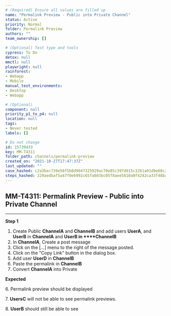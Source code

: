 ```yaml
---
# (Required) Ensure all values are filled up
name: "Permalink Preview - Public into Private Channel"
status: Active
priority: Normal
folder: Permalink Preview
authors: ""
team_ownership: []

# (Optional) Test type and tools
cypress: To Do
detox: null
mmctl: null
playwright: null
rainforest: 
- Webapp
- Mobile
manual_test_environments: 
- Desktop
- Webapp

# (Optional)
component: null
priority_p1_to_p4: null
location: null
tags: 
- Never tested
labels: []

# Do not change
id: 15739433
key: MM-T4311
folder_path: channels/permalink-preview
created_on: "2021-10-27T17:47:37Z"
last_updated: ""
case_hashed: c2a3bec739e58f5b8d9947325929ac70e85c397d015c3261a01d9e68c2e6cd2c64fcae9ea225a2ec01a293a5f2c847bf
steps_hashed: 229aedbaf5a47f0e6992c65fa603bc05f8aee5810a0f4242ca33f48ba12661cb1d7198219c14df99ad6a885fe42fd6f8
---
```


## MM-T4311: Permalink Preview - Public into Private Channel

---

**Step 1**

1. Create Public **ChannelA** and **ChannelB** and add users **UserA**, and **UserB** in **ChannelA** and **UserB **in \*\*\*\*C**hannelB**
2. In **ChannelA**, Create a post message
3. Click on the \[...] menu to the right of the message posted.
4. Click on the "Copy Link" button in the dialog box.
5. Add user **UserD** in **ChannelB**
6. Paste the permalink in **ChannelB**
7. Convert **ChannelA** into Private

**Expected**

6\. Permalink preview should be displayed

7\. **UsersC** will not be able to see permalink previews.

8\. **UserB** should still be able to see
